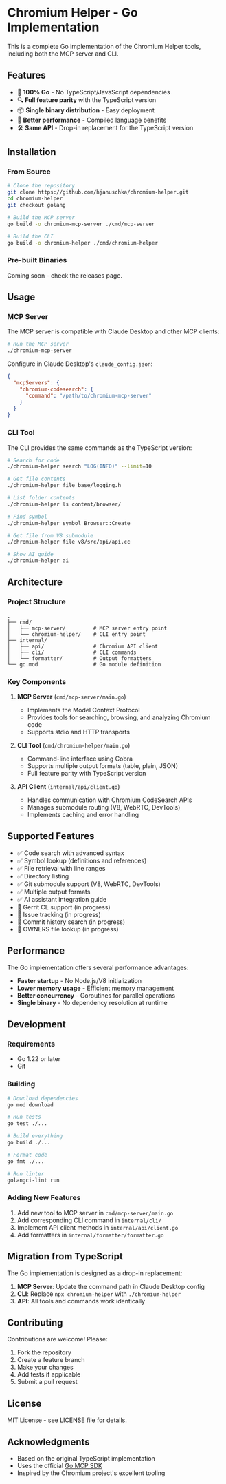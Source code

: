 # Chromium Helper - Go Implementation

This is a complete Go implementation of the Chromium Helper tools, including both the MCP server and CLI.

## Features

- 🚀 **100% Go** - No TypeScript/JavaScript dependencies
- 🔍 **Full feature parity** with the TypeScript version
- 📦 **Single binary distribution** - Easy deployment
- 🎯 **Better performance** - Compiled language benefits
- 🛠️ **Same API** - Drop-in replacement for the TypeScript version

## Installation

### From Source

```bash
# Clone the repository
git clone https://github.com/hjanuschka/chromium-helper.git
cd chromium-helper
git checkout golang

# Build the MCP server
go build -o chromium-mcp-server ./cmd/mcp-server

# Build the CLI
go build -o chromium-helper ./cmd/chromium-helper
```

### Pre-built Binaries

Coming soon - check the releases page.

## Usage

### MCP Server

The MCP server is compatible with Claude Desktop and other MCP clients:

```bash
# Run the MCP server
./chromium-mcp-server
```

Configure in Claude Desktop's `claude_config.json`:

```json
{
  "mcpServers": {
    "chromium-codesearch": {
      "command": "/path/to/chromium-mcp-server"
    }
  }
}
```

### CLI Tool

The CLI provides the same commands as the TypeScript version:

```bash
# Search for code
./chromium-helper search "LOG(INFO)" --limit=10

# Get file contents
./chromium-helper file base/logging.h

# List folder contents
./chromium-helper ls content/browser/

# Find symbol
./chromium-helper symbol Browser::Create

# Get file from V8 submodule
./chromium-helper file v8/src/api/api.cc

# Show AI guide
./chromium-helper ai
```

## Architecture

### Project Structure

```
.
├── cmd/
│   ├── mcp-server/         # MCP server entry point
│   └── chromium-helper/    # CLI entry point
├── internal/
│   ├── api/                # Chromium API client
│   ├── cli/                # CLI commands
│   └── formatter/          # Output formatters
└── go.mod                  # Go module definition
```

### Key Components

1. **MCP Server** (`cmd/mcp-server/main.go`)
   - Implements the Model Context Protocol
   - Provides tools for searching, browsing, and analyzing Chromium code
   - Supports stdio and HTTP transports

2. **CLI Tool** (`cmd/chromium-helper/main.go`)
   - Command-line interface using Cobra
   - Supports multiple output formats (table, plain, JSON)
   - Full feature parity with TypeScript version

3. **API Client** (`internal/api/client.go`)
   - Handles communication with Chromium CodeSearch APIs
   - Manages submodule routing (V8, WebRTC, DevTools)
   - Implements caching and error handling

## Supported Features

- ✅ Code search with advanced syntax
- ✅ Symbol lookup (definitions and references)
- ✅ File retrieval with line ranges
- ✅ Directory listing
- ✅ Git submodule support (V8, WebRTC, DevTools)
- ✅ Multiple output formats
- ✅ AI assistant integration guide
- 🚧 Gerrit CL support (in progress)
- 🚧 Issue tracking (in progress)
- 🚧 Commit history search (in progress)
- 🚧 OWNERS file lookup (in progress)

## Performance

The Go implementation offers several performance advantages:

- **Faster startup** - No Node.js/V8 initialization
- **Lower memory usage** - Efficient memory management
- **Better concurrency** - Goroutines for parallel operations
- **Single binary** - No dependency resolution at runtime

## Development

### Requirements

- Go 1.22 or later
- Git

### Building

```bash
# Download dependencies
go mod download

# Run tests
go test ./...

# Build everything
go build ./...

# Format code
go fmt ./...

# Run linter
golangci-lint run
```

### Adding New Features

1. Add new tool to MCP server in `cmd/mcp-server/main.go`
2. Add corresponding CLI command in `internal/cli/`
3. Implement API client methods in `internal/api/client.go`
4. Add formatters in `internal/formatter/formatter.go`

## Migration from TypeScript

The Go implementation is designed as a drop-in replacement:

1. **MCP Server**: Update the command path in Claude Desktop config
2. **CLI**: Replace `npx chromium-helper` with `./chromium-helper`
3. **API**: All tools and commands work identically

## Contributing

Contributions are welcome! Please:

1. Fork the repository
2. Create a feature branch
3. Make your changes
4. Add tests if applicable
5. Submit a pull request

## License

MIT License - see LICENSE file for details.

## Acknowledgments

- Based on the original TypeScript implementation
- Uses the official [Go MCP SDK](https://github.com/modelcontextprotocol/go-sdk)
- Inspired by the Chromium project's excellent tooling
